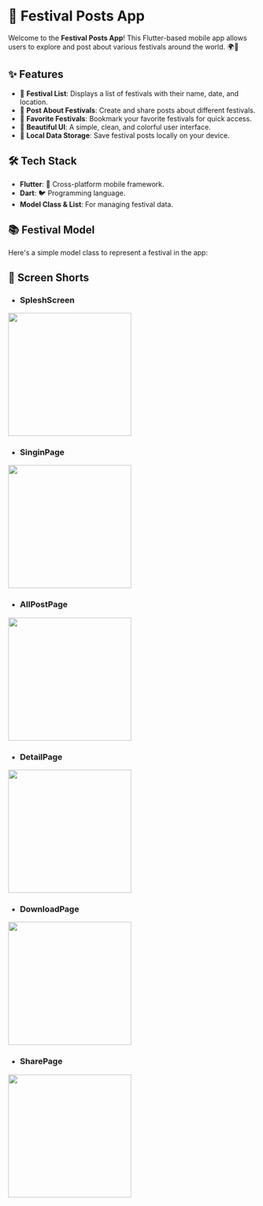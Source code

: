 # 🎉 Festival Posts App

Welcome to the **Festival Posts App**! This Flutter-based mobile app allows users to explore and post about various festivals around the world. 🌍🎊 

## ✨ Features

- 📜 **Festival List**: Displays a list of festivals with their name, date, and location.
- 💬 **Post About Festivals**: Create and share posts about different festivals.
- 🌟 **Favorite Festivals**: Bookmark your favorite festivals for quick access.
- 🎨 **Beautiful UI**: A simple, clean, and colorful user interface.
- 💾 **Local Data Storage**: Save festival posts locally on your device.



## 🛠️ Tech Stack

- **Flutter**: 💙 Cross-platform mobile framework.
- **Dart**: 🐦 Programming language.
- **Model Class & List**: For managing festival data.

## 📚 Festival Model

Here's a simple model class to represent a festival in the app:


## 📸 Screen Shorts 

- ### SpleshScreen
 <img src="https://github.com/user-attachments/assets/97238cfd-d180-41d3-9fa1-3e7217ac947f" width="250">

- ### SinginPage
 <img src="https://github.com/user-attachments/assets/97103450-9b1b-40fd-9d7f-a846b2ef4ff1" width="250">

 - ### AllPostPage

 <img src="https://github.com/user-attachments/assets/08755cfe-7ceb-425b-97ce-467e4603811e" width="250">

 - ### DetailPage
<img src="https://github.com/user-attachments/assets/ebe87437-e121-4095-8ce8-ca6dde5b307b" width="250">

 - ### DownloadPage
<img src="https://github.com/user-attachments/assets/d8e14d53-59d8-46da-90a3-347f0f92afa0" width="250">

 - ### SharePage
<img src="https://github.com/user-attachments/assets/dc938d41-8b1d-486f-8272-607a38f7fc81" width="250">


 




